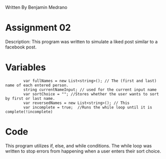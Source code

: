 Written By Benjamin Medrano 

# Assignment 02
Description:
This program was written to simulate a liked post similar to a facebook post. 



# Variables
            var fullNames = new List<string>(); // The (first and last) name of each entered person.
            string currentNameInput; // used for the current input name
            var sortChoice = ""; //Stores whether the user wants to sort by first or last name. 
            var reversedNames = new List<string>(); // This 
            var incomplete = true;  //Runs the while loop until it is complete(!incomplete)
# Code
This program utilizes if, else, and while conditions. 
The while loop was written to stop errors from happening when a user enters their sort choice. 


